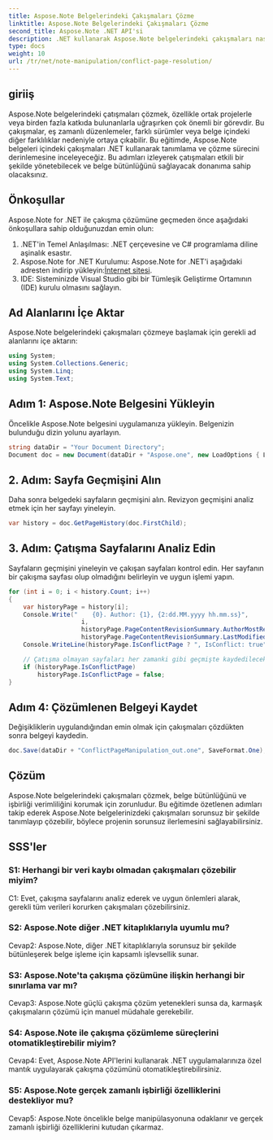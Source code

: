```yaml
---
title: Aspose.Note Belgelerindeki Çakışmaları Çözme
linktitle: Aspose.Note Belgelerindeki Çakışmaları Çözme
second_title: Aspose.Note .NET API'si
description: .NET kullanarak Aspose.Note belgelerindeki çakışmaları nasıl çözeceğinizi öğrenin. Etkili çatışma çözümü için adım adım kılavuz.
type: docs
weight: 10
url: /tr/net/note-manipulation/conflict-page-resolution/
---
```

## giriiş

Aspose.Note belgelerindeki çatışmaları çözmek, özellikle ortak projelerle veya birden fazla katkıda bulunanlarla uğraşırken çok önemli bir görevdir. Bu çakışmalar, eş zamanlı düzenlemeler, farklı sürümler veya belge içindeki diğer farklılıklar nedeniyle ortaya çıkabilir. Bu eğitimde, Aspose.Note belgeleri içindeki çakışmaları .NET kullanarak tanımlama ve çözme sürecini derinlemesine inceleyeceğiz. Bu adımları izleyerek çatışmaları etkili bir şekilde yönetebilecek ve belge bütünlüğünü sağlayacak donanıma sahip olacaksınız.

## Önkoşullar

Aspose.Note for .NET ile çakışma çözümüne geçmeden önce aşağıdaki önkoşullara sahip olduğunuzdan emin olun:

1. .NET'in Temel Anlaşılması: .NET çerçevesine ve C# programlama diline aşinalık esastır.
2.  Aspose.Note for .NET Kurulumu: Aspose.Note for .NET'i aşağıdaki adresten indirip yükleyin:[İnternet sitesi](https://releases.aspose.com/note/net/).
3. IDE: Sisteminizde Visual Studio gibi bir Tümleşik Geliştirme Ortamının (IDE) kurulu olmasını sağlayın.

## Ad Alanlarını İçe Aktar

Aspose.Note belgelerindeki çakışmaları çözmeye başlamak için gerekli ad alanlarını içe aktarın:

```csharp
using System;
using System.Collections.Generic;
using System.Linq;
using System.Text;
```

## Adım 1: Aspose.Note Belgesini Yükleyin

Öncelikle Aspose.Note belgesini uygulamanıza yükleyin. Belgenizin bulunduğu dizin yolunu ayarlayın.

```csharp
string dataDir = "Your Document Directory";
Document doc = new Document(dataDir + "Aspose.one", new LoadOptions { LoadHistory = true });
```

## 2. Adım: Sayfa Geçmişini Alın

Daha sonra belgedeki sayfaların geçmişini alın. Revizyon geçmişini analiz etmek için her sayfayı yineleyin.

```csharp
var history = doc.GetPageHistory(doc.FirstChild);
```

## 3. Adım: Çatışma Sayfalarını Analiz Edin

Sayfaların geçmişini yineleyin ve çakışan sayfaları kontrol edin. Her sayfanın bir çakışma sayfası olup olmadığını belirleyin ve uygun işlemi yapın.

```csharp
for (int i = 0; i < history.Count; i++)
{
    var historyPage = history[i];
    Console.Write("    {0}. Author: {1}, {2:dd.MM.yyyy hh.mm.ss}",
                    i,
                    historyPage.PageContentRevisionSummary.AuthorMostRecent,
                    historyPage.PageContentRevisionSummary.LastModifiedTime);
    Console.WriteLine(historyPage.IsConflictPage ? ", IsConflict: true" : string.Empty);

    // Çatışma olmayan sayfaları her zamanki gibi geçmişte kaydedilecek şekilde işaretleyin
    if (historyPage.IsConflictPage)
        historyPage.IsConflictPage = false;
}
```

## Adım 4: Çözümlenen Belgeyi Kaydet

Değişikliklerin uygulandığından emin olmak için çakışmaları çözdükten sonra belgeyi kaydedin.

```csharp
doc.Save(dataDir + "ConflictPageManipulation_out.one", SaveFormat.One);
```

## Çözüm

Aspose.Note belgelerindeki çakışmaları çözmek, belge bütünlüğünü ve işbirliği verimliliğini korumak için zorunludur. Bu eğitimde özetlenen adımları takip ederek Aspose.Note belgelerinizdeki çakışmaları sorunsuz bir şekilde tanımlayıp çözebilir, böylece projenin sorunsuz ilerlemesini sağlayabilirsiniz.

## SSS'ler

### S1: Herhangi bir veri kaybı olmadan çakışmaları çözebilir miyim?

C1: Evet, çakışma sayfalarını analiz ederek ve uygun önlemleri alarak, gerekli tüm verileri korurken çakışmaları çözebilirsiniz.

### S2: Aspose.Note diğer .NET kitaplıklarıyla uyumlu mu?

Cevap2: Aspose.Note, diğer .NET kitaplıklarıyla sorunsuz bir şekilde bütünleşerek belge işleme için kapsamlı işlevsellik sunar.

### S3: Aspose.Note'ta çakışma çözümüne ilişkin herhangi bir sınırlama var mı?

Cevap3: Aspose.Note güçlü çakışma çözüm yetenekleri sunsa da, karmaşık çakışmaların çözümü için manuel müdahale gerekebilir.

### S4: Aspose.Note ile çakışma çözümleme süreçlerini otomatikleştirebilir miyim?

Cevap4: Evet, Aspose.Note API'lerini kullanarak .NET uygulamalarınıza özel mantık uygulayarak çakışma çözümünü otomatikleştirebilirsiniz.

### S5: Aspose.Note gerçek zamanlı işbirliği özelliklerini destekliyor mu?

Cevap5: Aspose.Note öncelikle belge manipülasyonuna odaklanır ve gerçek zamanlı işbirliği özelliklerini kutudan çıkarmaz.